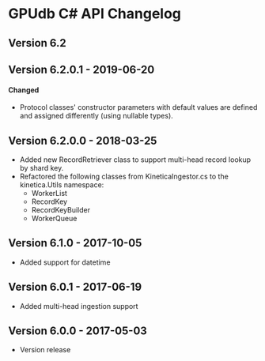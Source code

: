 # GPUdb C# API Changelog

## Version 6.2

## Version 6.2.0.1 - 2019-06-20

#### Changed
-   Protocol classes' constructor parameters with default values
    are defined and assigned differently (using nullable types).


## Version 6.2.0.0 - 2018-03-25

-   Added new RecordRetriever class to support multi-head record lookup by
    shard key.
-   Refactored the following classes from KineticaIngestor.cs to
    the kinetica.Utils namespace:
    -   WorkerList
    -   RecordKey
    -   RecordKeyBuilder
    -   WorkerQueue


## Version 6.1.0 - 2017-10-05

-   Added support for datetime


## Version 6.0.1 - 2017-06-19

-   Added multi-head ingestion support


## Version 6.0.0 - 2017-05-03

-   Version release
